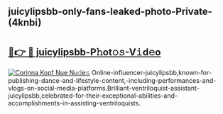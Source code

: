 ## juicylipsbb-only-fans​-leaked-photo​-Private-(4knbi)


# <h2><a href="https://mediaupload.pro?title=juicylipsbb&ref=git">🔗👉 🔴 juicylipsbb-P𝚑ot𝚘𝚜-V𝚒d𝚎o</a></h2>

[![Corinna Kopf Nue Nu𝚍e𝚜](https://i.imgur.com/0qMVB7G.gif)](https://mediaupload.pro?title=juicylipsbb&ref=git)
Online-influencer-juicylipsbb,known-for-publishing-dance-and-lifestyle-content,-including-performances-and-vlogs-on-social-media-platforms.Brilliant-ventriloquist-assistant-juicylipsbb,celebrated-for-their-exceptional-abilities-and-accomplishments-in-assisting-ventriloquists.  